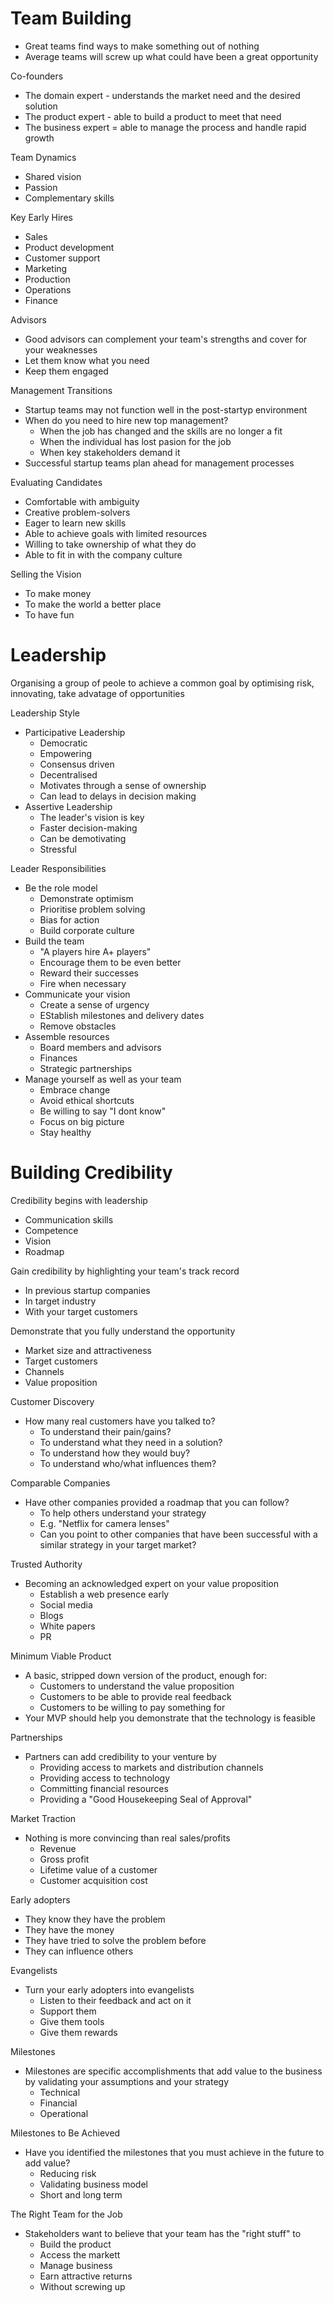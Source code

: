 # Team Building

- Great teams find ways to make something out of nothing
- Average teams will screw up what could have been a great opportunity

Co-founders
- The domain expert - understands the market need and the desired solution
- The product expert - able to build a product to meet that need
- The business expert = able to manage the process and handle rapid growth

Team Dynamics
- Shared vision
- Passion
- Complementary skills

Key Early Hires
- Sales
- Product development
- Customer support
- Marketing
- Production
- Operations
- Finance

Advisors
- Good advisors can complement your team's strengths and cover for your weaknesses
- Let them know what you need
- Keep them engaged

Management Transitions
- Startup teams may not function well in the post-startyp environment
- When do you need to hire new top management?
  - When the job has changed and the skills are no longer a fit
  - When the individual has lost pasion for the job
  - When key stakeholders demand it
- Successful startup teams plan ahead for management processes

Evaluating Candidates
- Comfortable with ambiguity
- Creative problem-solvers
- Eager to learn new skills
- Able to achieve goals with limited resources
- Willing to take ownership of what they do
- Able to fit in with the company culture

Selling the Vision
- To make money
- To make the world a better place
- To have fun

# Leadership

Organising a group of peole to achieve a common goal by optimising risk, innovating, take advatage of opportunities

Leadership Style
- Participative Leadership
  - Democratic
  - Empowering
  - Consensus driven
  - Decentralised
  - Motivates through a sense of ownership
  - Can lead to delays in decision making
- Assertive Leadership
  - The leader's vision is key
  - Faster decision-making
  - Can be demotivating
  - Stressful

Leader Responsibilities
- Be the role model
  - Demonstrate optimism
  - Prioritise problem solving
  - Bias for action
  - Build corporate culture
- Build the team
  - "A players hire A+ players"
  - Encourage them to be even better
  - Reward their successes 
  - Fire when necessary
- Communicate your vision
  - Create a sense of urgency
  - EStablish milestones and delivery dates
  - Remove obstacles
- Assemble resources
  - Board members and advisors
  - Finances
  - Strategic partnerships
- Manage yourself as well as your team
  - Embrace change
  - Avoid ethical shortcuts
  - Be willing to say "I dont know"
  - Focus on big picture
  - Stay healthy

# Building Credibility

Credibility begins with leadership
- Communication skills
- Competence
- Vision
- Roadmap

Gain credibility by highlighting your team's track record
- In previous startup companies
- In target industry
- With your target customers

Demonstrate that you fully understand the opportunity
- Market size and attractiveness
- Target customers
- Channels 
- Value proposition

Customer Discovery
- How many real customers have you talked to?
  - To understand their pain/gains?
  - To understand what they need in a solution?
  - To understand how they would buy?
  - To understand who/what influences them?

Comparable Companies
- Have other companies provided a roadmap that you can follow?
  - To help others understand your strategy
  - E.g. "Netflix for camera lenses"
  - Can you point to other companies that have been successful with a similar strategy in your target market?

Trusted Authority
- Becoming an acknowledged expert on your value proposition
  - Establish a web presence early
  - Social media
  - Blogs
  - White papers
  - PR

Minimum Viable Product
- A basic, stripped down version of the product, enough for:
  - Customers to understand the value proposition
  - Customers to be able to provide real feedback
  - Customers to be willing to pay something for
- Your MVP should help you demonstrate that the technology is feasible

Partnerships
- Partners can add credibility to your venture by
  - Providing access to markets and distribution channels
  - Providing access to technology
  - Committing financial resources
  - Providing a "Good Housekeeping Seal of Approval"

Market Traction
- Nothing is more convincing than real sales/profits
  - Revenue
  - Gross profit
  - Lifetime value of a customer
  - Customer acquisition cost

Early adopters
- They know they have the problem
- They have the money
- They have tried to solve the problem before
- They can influence others

Evangelists
- Turn your early adopters into evangelists
  - Listen to their feedback and act on it
  - Support them
  - Give them tools
  - Give them rewards

Milestones
- Milestones are specific accomplishments that add value to the business by validating your  assumptions and your strategy
  - Technical 
  - Financial 
  - Operational

Milestones to Be Achieved
- Have you identified the milestones that you must achieve in the future to add value?
  - Reducing risk
  - Validating business model
  - Short and long term

The Right Team for the Job
- Stakeholders want to believe that your team has the "right stuff" to
  - Build the product
  - Access the markett
  - Manage business
  - Earn attractive returns
  - Without screwing up